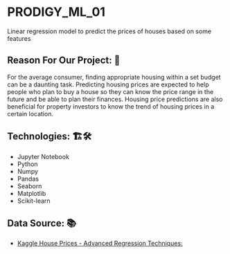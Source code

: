 # PRODIGY_ML_01
Linear regression model to predict the prices of houses based on some features

## Reason For Our Project: :thinking:
For the average consumer, finding appropriate housing within a set budget can be a daunting task. Predicting housing prices are expected to help people who plan to buy a house so they can know the price range in the future and be able to plan their finances. Housing price predictions are also beneficial for property investors to know the trend of housing prices in a certain location.

## Technologies: :building_construction::hammer_and_wrench:
- Jupyter Notebook
- Python
- Numpy
- Pandas
- Seaborn
- Matplotlib
- Scikit-learn

## Data Source: :books:
- [Kaggle House Prices - Advanced Regression Techniques:](https://www.kaggle.com/c/house-prices-advanced-regression-techniques/data)

